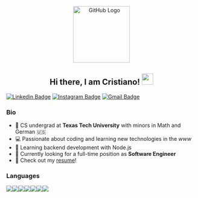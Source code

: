 <div align="center">
<img src="https://github.com/raghavk16/raghavk16/blob/master/octo.gif" alt="GitHub Logo" width="150" height="150" />
</div>

<div align="center">
  <h2>Hi there, I am Cristiano! <img src="https://raw.githubusercontent.com/MartinHeinz/MartinHeinz/master/wave.gif" width="30px"> </h2> 
</div>

[![Linkedin Badge](https://img.shields.io/badge/-cristianocaon-blue?style=flat-square&logo=Linkedin&logoColor=white&link=https://www.linkedin.com/in/cristianocaon/)](https://www.linkedin.com/in/cristianocaon/)
[![Instagram Badge](https://img.shields.io/badge/-cristiano.caon-e4405f?style=flat-square&logo=Instagram&logoColor=white&link=https://www.instagram.com/cristiano.caon/)](https://www.instagram.com/cristiano.caon/)
[![Gmail Badge](https://img.shields.io/badge/-cristiano.e.caon@gmail.com-d14836?style=flat-square&logo=Gmail&logoColor=white&link=mailto:cristiano.e.caon@gmail.com)](mailto:cristiano.e.caon@gmail.com)

### Bio

- :notebook: CS undergrad at **Texas Tech University** with minors in Math and German :us:
- :computer: Passionate about coding and learning new technologies in the *www* 
- 🌱 Learning backend development with Node.js
- 🔭 Currently looking for a full-time position as **Software Engineer**
- :scroll: Check out my <a href="https://www.linkedin.com/in/cristianocaon/detail/overlay-view/urn:li:fsd_profileTreasuryMedia:(ACoAACxkuJABulMg-s73fzWlFdARyA0eJuM496c,1605136307787)/">resume</a>!

### Languages
<img src="https://img.icons8.com/color/42/000000/python.png"/><img src="https://img.icons8.com/color/42/000000/javascript.png"/><img src="https://img.icons8.com/color/42/000000/java-coffee-cup-logo.png"/><img src="https://img.icons8.com/color/42/000000/html-5.png"/><img src="https://img.icons8.com/color/42/000000/css3.png"/><img src="https://img.icons8.com/color/42/000000/postgreesql.png"/><img src="https://img.icons8.com/color/42/000000/mongodb.png"/>


